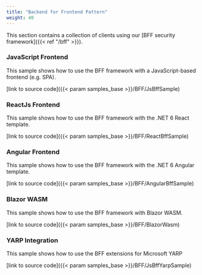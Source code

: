 ```yaml
---
title: "Backend for Frontend Pattern"
weight: 40
---
```


This section contains a collection of clients using our [BFF security framework]({{< ref "/bff" >}}).

### JavaScript Frontend
This sample shows how to use the BFF framework with a JavaScript-based frontend (e.g. SPA).

[link to source code]({{< param samples_base >}}/BFF/JsBffSample)

### ReactJs Frontend
This sample shows how to use the BFF framework with the .NET 6 React template.

[link to source code]({{< param samples_base >}}/BFF/ReactBffSample)

### Angular Frontend
This sample shows how to use the BFF framework with the .NET 6 Angular template.

[link to source code]({{< param samples_base >}}/BFF/AngularBffSample)

### Blazor WASM
This sample shows how to use the BFF framework with Blazor WASM.

[link to source code]({{< param samples_base >}}/BFF/BlazorWasm)

### YARP Integration
This sample shows how to use the BFF extensions for Microsoft YARP

[link to source code]({{< param samples_base >}}/BFF/JsBffYarpSample)
